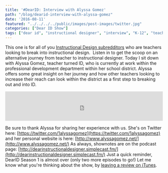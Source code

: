 ```yaml
---
title: '#DearID: Interview with Alyssa Gomez'
path: "/blog/dearid-interview-with-alyssa-gomez"
date: '2016-08-11'
featured: "../../../../public/images/post-images/twitter.jpg"
categories: ["Dear ID Show"]
tags: ["dear id", "instructional designer", "interview", "K-12", "teacher"]
---
```


This one is for all of you [Instructional Design subredditors](http://reddit.com/r/instructionaldesign) who are teachers looking to break into instructional design.  Listen in to get the scoop on an alternative journey from teacher to instructional designer. Today I sit down with Alyssa Gomez, teacher turned ID, who is currently at work within the professional development department within her school district. Alyssa offers some great insight on her journey and how other teachers looking to increase their reach can look within the district as a first step to breaking out and into ID.

<iframe src="https://simplecast.com/e/42585?style=medium-light" width="100%" height="94px" frameborder="0" scrolling="no" seamless=""></iframe>

Be sure to thank Alyssa for sharing her experience with us. She's on Twitter here: [https://twitter.com/1alyssagomez](https://twitter.com/1alyssagomez) and her personal website is here: [http://www.alyssagomez.net/](http://www.alyssagomez.net/) As always, shownotes are on the podcast page: [http://dearinstructionaldesigner.simplecast.fm/](http://dearinstructionaldesigner.simplecast.fm/) Just a quick reminder, DearID Season 1 is almost over (only two more episodes to go!) Let me know what you're thinking about the show, by [leaving a review on iTunes](http://dearinstructionaldesigner.com/#Review).
